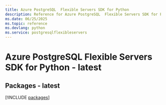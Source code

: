```yaml
---
title: Azure PostgreSQL  Flexible Servers SDK for Python
description: Reference for Azure PostgreSQL  Flexible Servers SDK for Python
ms.date: 06/25/2025
ms.topic: reference
ms.devlang: python
ms.service: postgresqlflexibleservers
---
```

# Azure PostgreSQL  Flexible Servers SDK for Python - latest
## Packages - latest
[!INCLUDE [packages](postgresql--flexible-servers-index.md)]